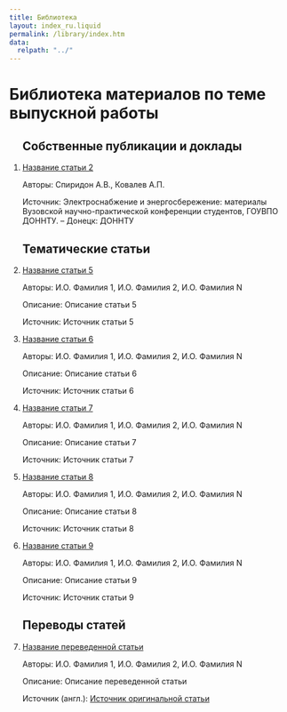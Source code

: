 ```yaml
---
title: Библиотека
layout: index_ru.liquid
permalink: /library/index.htm
data:
  relpath: "../"
---
```

# Библиотека материалов по теме выпускной работы

<ol>

## Собственные публикации и доклады
<li class=lib>
<a href="#">Название статьи 2</a>
<p><span class=cat>Авторы:</span> Спиридон&nbsp;А.В., Ковалев&nbsp;А.П.</p>
<p><span class=cat>Источник:</span> Электроснабжение и энергосбережение: материалы Вузовской научно-практической конференции студентов, ГОУВПО ДОННТУ. – Донецк: ДОННТУ</p>
</li>

## Тематические статьи
<li class=lib>
<a href="#">Название статьи 5</a>
<p><span class=cat>Авторы:</span> И.О.&nbsp;Фамилия 1, И.О.&nbsp;Фамилия 2, И.О.&nbsp;Фамилия N</p>
<p><span class=cat>Описание:</span> Описание статьи 5</p> 
<p><span class=cat>Источник:</span> Источник статьи 5</p>
</li>
<li class=lib>
<a href="#">Название статьи 6</a>
<p><span class=cat>Авторы:</span> И.О.&nbsp;Фамилия 1, И.О.&nbsp;Фамилия 2, И.О.&nbsp;Фамилия N</p>
<p><span class=cat>Описание:</span> Описание статьи 6</p>
<p><span class=cat>Источник:</span> Источник статьи 6</p>
</li>
<li class=lib>
<a href="#">Название статьи 7</a>
<p><span class=cat>Авторы:</span> И.О.&nbsp;Фамилия 1, И.О.&nbsp;Фамилия 2, И.О.&nbsp;Фамилия N</p>
<p><span class=cat>Описание:</span> Описание статьи 7</p>
<p><span class=cat>Источник:</span> Источник статьи 7</p>
</li>
<li class=lib>
<a href="#">Название статьи 8</a>
<p><span class=cat>Авторы:</span> И.О.&nbsp;Фамилия 1, И.О.&nbsp;Фамилия 2, И.О.&nbsp;Фамилия N</p>
<p><span class=cat>Описание:</span> Описание статьи 8</p>
<p><span class=cat>Источник:</span> Источник статьи 8</p>
</li>
<li class=lib>
<a href="#">Название статьи 9</a>
<p><span class=cat>Авторы:</span> И.О.&nbsp;Фамилия 1, И.О.&nbsp;Фамилия 2, И.О.&nbsp;Фамилия N</p>
<p><span class=cat>Описание:</span> Описание статьи 9</p> 
<p><span class=cat>Источник:</span> Источник статьи 9</p>
</li>

## Переводы статей
<li class=lib>
<a href="#">Название переведенной статьи</a>
<p><span class=cat>Авторы:</span> И.О.&nbsp;Фамилия 1, И.О.&nbsp;Фамилия 2, И.О.&nbsp;Фамилия N</p>
<p><span class=cat>Описание:</span> Описание переведенной статьи</p> 
<p><span class=cat>Источник (англ.):</span> <a href="#">Источник оригинальной статьи</a> </p>
</li>

</ol>
